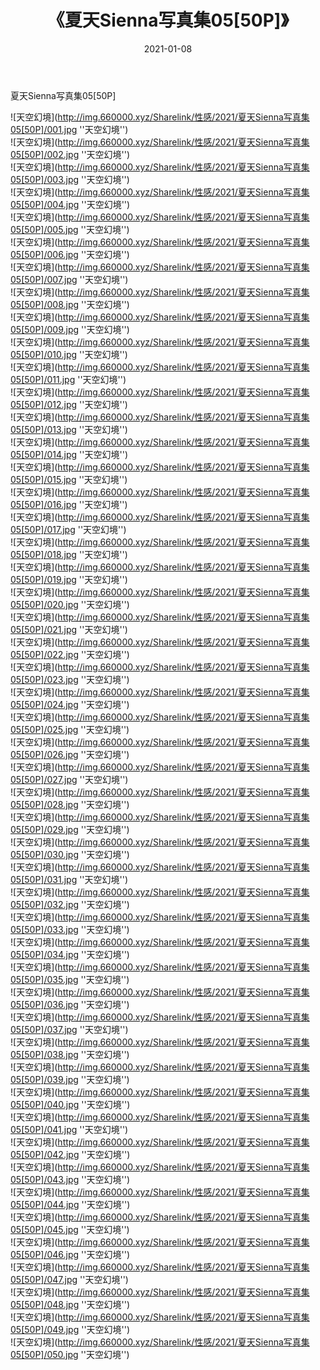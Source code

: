 ﻿---
layout: post
title:  《夏天Sienna写真集05[50P]》
date:   2021-01-08
img: http://img.660000.xyz/Sharelink/性感/2021/夏天Sienna写真集05[50P]/000.jpg
categories: [美女, 性感, 泳衣]
---

夏天Sienna写真集05[50P]



![天空幻境](http://img.660000.xyz/Sharelink/性感/2021/夏天Sienna写真集05[50P]/001.jpg ''天空幻境'') <br>
![天空幻境](http://img.660000.xyz/Sharelink/性感/2021/夏天Sienna写真集05[50P]/002.jpg ''天空幻境'') <br>
![天空幻境](http://img.660000.xyz/Sharelink/性感/2021/夏天Sienna写真集05[50P]/003.jpg ''天空幻境'') <br>
![天空幻境](http://img.660000.xyz/Sharelink/性感/2021/夏天Sienna写真集05[50P]/004.jpg ''天空幻境'') <br>
![天空幻境](http://img.660000.xyz/Sharelink/性感/2021/夏天Sienna写真集05[50P]/005.jpg ''天空幻境'') <br>
![天空幻境](http://img.660000.xyz/Sharelink/性感/2021/夏天Sienna写真集05[50P]/006.jpg ''天空幻境'') <br>
![天空幻境](http://img.660000.xyz/Sharelink/性感/2021/夏天Sienna写真集05[50P]/007.jpg ''天空幻境'') <br>
![天空幻境](http://img.660000.xyz/Sharelink/性感/2021/夏天Sienna写真集05[50P]/008.jpg ''天空幻境'') <br>
![天空幻境](http://img.660000.xyz/Sharelink/性感/2021/夏天Sienna写真集05[50P]/009.jpg ''天空幻境'') <br>
![天空幻境](http://img.660000.xyz/Sharelink/性感/2021/夏天Sienna写真集05[50P]/010.jpg ''天空幻境'') <br>
![天空幻境](http://img.660000.xyz/Sharelink/性感/2021/夏天Sienna写真集05[50P]/011.jpg ''天空幻境'') <br>
![天空幻境](http://img.660000.xyz/Sharelink/性感/2021/夏天Sienna写真集05[50P]/012.jpg ''天空幻境'') <br>
![天空幻境](http://img.660000.xyz/Sharelink/性感/2021/夏天Sienna写真集05[50P]/013.jpg ''天空幻境'') <br>
![天空幻境](http://img.660000.xyz/Sharelink/性感/2021/夏天Sienna写真集05[50P]/014.jpg ''天空幻境'') <br>
![天空幻境](http://img.660000.xyz/Sharelink/性感/2021/夏天Sienna写真集05[50P]/015.jpg ''天空幻境'') <br>
![天空幻境](http://img.660000.xyz/Sharelink/性感/2021/夏天Sienna写真集05[50P]/016.jpg ''天空幻境'') <br>
![天空幻境](http://img.660000.xyz/Sharelink/性感/2021/夏天Sienna写真集05[50P]/017.jpg ''天空幻境'') <br>
![天空幻境](http://img.660000.xyz/Sharelink/性感/2021/夏天Sienna写真集05[50P]/018.jpg ''天空幻境'') <br>
![天空幻境](http://img.660000.xyz/Sharelink/性感/2021/夏天Sienna写真集05[50P]/019.jpg ''天空幻境'') <br>
![天空幻境](http://img.660000.xyz/Sharelink/性感/2021/夏天Sienna写真集05[50P]/020.jpg ''天空幻境'') <br>
![天空幻境](http://img.660000.xyz/Sharelink/性感/2021/夏天Sienna写真集05[50P]/021.jpg ''天空幻境'') <br>
![天空幻境](http://img.660000.xyz/Sharelink/性感/2021/夏天Sienna写真集05[50P]/022.jpg ''天空幻境'') <br>
![天空幻境](http://img.660000.xyz/Sharelink/性感/2021/夏天Sienna写真集05[50P]/023.jpg ''天空幻境'') <br>
![天空幻境](http://img.660000.xyz/Sharelink/性感/2021/夏天Sienna写真集05[50P]/024.jpg ''天空幻境'') <br>
![天空幻境](http://img.660000.xyz/Sharelink/性感/2021/夏天Sienna写真集05[50P]/025.jpg ''天空幻境'') <br>
![天空幻境](http://img.660000.xyz/Sharelink/性感/2021/夏天Sienna写真集05[50P]/026.jpg ''天空幻境'') <br>
![天空幻境](http://img.660000.xyz/Sharelink/性感/2021/夏天Sienna写真集05[50P]/027.jpg ''天空幻境'') <br>
![天空幻境](http://img.660000.xyz/Sharelink/性感/2021/夏天Sienna写真集05[50P]/028.jpg ''天空幻境'') <br>
![天空幻境](http://img.660000.xyz/Sharelink/性感/2021/夏天Sienna写真集05[50P]/029.jpg ''天空幻境'') <br>
![天空幻境](http://img.660000.xyz/Sharelink/性感/2021/夏天Sienna写真集05[50P]/030.jpg ''天空幻境'') <br>
![天空幻境](http://img.660000.xyz/Sharelink/性感/2021/夏天Sienna写真集05[50P]/031.jpg ''天空幻境'') <br>
![天空幻境](http://img.660000.xyz/Sharelink/性感/2021/夏天Sienna写真集05[50P]/032.jpg ''天空幻境'') <br>
![天空幻境](http://img.660000.xyz/Sharelink/性感/2021/夏天Sienna写真集05[50P]/033.jpg ''天空幻境'') <br>
![天空幻境](http://img.660000.xyz/Sharelink/性感/2021/夏天Sienna写真集05[50P]/034.jpg ''天空幻境'') <br>
![天空幻境](http://img.660000.xyz/Sharelink/性感/2021/夏天Sienna写真集05[50P]/035.jpg ''天空幻境'') <br>
![天空幻境](http://img.660000.xyz/Sharelink/性感/2021/夏天Sienna写真集05[50P]/036.jpg ''天空幻境'') <br>
![天空幻境](http://img.660000.xyz/Sharelink/性感/2021/夏天Sienna写真集05[50P]/037.jpg ''天空幻境'') <br>
![天空幻境](http://img.660000.xyz/Sharelink/性感/2021/夏天Sienna写真集05[50P]/038.jpg ''天空幻境'') <br>
![天空幻境](http://img.660000.xyz/Sharelink/性感/2021/夏天Sienna写真集05[50P]/039.jpg ''天空幻境'') <br>
![天空幻境](http://img.660000.xyz/Sharelink/性感/2021/夏天Sienna写真集05[50P]/040.jpg ''天空幻境'') <br>
![天空幻境](http://img.660000.xyz/Sharelink/性感/2021/夏天Sienna写真集05[50P]/041.jpg ''天空幻境'') <br>
![天空幻境](http://img.660000.xyz/Sharelink/性感/2021/夏天Sienna写真集05[50P]/042.jpg ''天空幻境'') <br>
![天空幻境](http://img.660000.xyz/Sharelink/性感/2021/夏天Sienna写真集05[50P]/043.jpg ''天空幻境'') <br>
![天空幻境](http://img.660000.xyz/Sharelink/性感/2021/夏天Sienna写真集05[50P]/044.jpg ''天空幻境'') <br>
![天空幻境](http://img.660000.xyz/Sharelink/性感/2021/夏天Sienna写真集05[50P]/045.jpg ''天空幻境'') <br>
![天空幻境](http://img.660000.xyz/Sharelink/性感/2021/夏天Sienna写真集05[50P]/046.jpg ''天空幻境'') <br>
![天空幻境](http://img.660000.xyz/Sharelink/性感/2021/夏天Sienna写真集05[50P]/047.jpg ''天空幻境'') <br>
![天空幻境](http://img.660000.xyz/Sharelink/性感/2021/夏天Sienna写真集05[50P]/048.jpg ''天空幻境'') <br>
![天空幻境](http://img.660000.xyz/Sharelink/性感/2021/夏天Sienna写真集05[50P]/049.jpg ''天空幻境'') <br>
![天空幻境](http://img.660000.xyz/Sharelink/性感/2021/夏天Sienna写真集05[50P]/050.jpg ''天空幻境'') <br>
